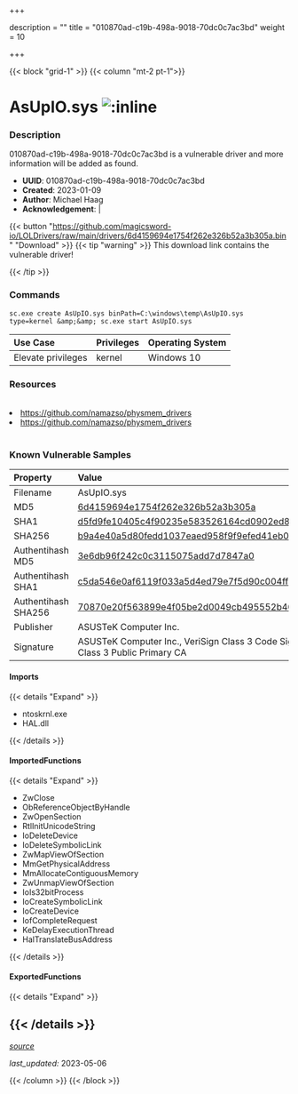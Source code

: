 +++

description = ""
title = "010870ad-c19b-498a-9018-70dc0c7ac3bd"
weight = 10

+++


{{< block "grid-1" >}}
{{< column "mt-2 pt-1">}}


# AsUpIO.sys ![:inline](/images/twitter_verified.png) 


### Description

010870ad-c19b-498a-9018-70dc0c7ac3bd is a vulnerable driver and more information will be added as found.
- **UUID**: 010870ad-c19b-498a-9018-70dc0c7ac3bd
- **Created**: 2023-01-09
- **Author**: Michael Haag
- **Acknowledgement**:  | [](https://twitter.com/)

{{< button "https://github.com/magicsword-io/LOLDrivers/raw/main/drivers/6d4159694e1754f262e326b52a3b305a.bin" "Download" >}}
{{< tip "warning" >}}
This download link contains the vulnerable driver!

{{< /tip >}}

### Commands

```
sc.exe create AsUpIO.sys binPath=C:\windows\temp\AsUpIO.sys type=kernel &amp;&amp; sc.exe start AsUpIO.sys
```

| Use Case | Privileges | Operating System | 
|:---- | ---- | ---- |
| Elevate privileges | kernel | Windows 10 |

### Resources
<br>
<li><a href=" https://github.com/namazso/physmem_drivers"> https://github.com/namazso/physmem_drivers</a></li>
<li><a href="https://github.com/namazso/physmem_drivers">https://github.com/namazso/physmem_drivers</a></li>
<br>

### Known Vulnerable Samples

| Property           | Value |
|:-------------------|:------|
| Filename           | AsUpIO.sys |
| MD5                | [6d4159694e1754f262e326b52a3b305a](https://www.virustotal.com/gui/file/6d4159694e1754f262e326b52a3b305a) |
| SHA1               | [d5fd9fe10405c4f90235e583526164cd0902ed86](https://www.virustotal.com/gui/file/d5fd9fe10405c4f90235e583526164cd0902ed86) |
| SHA256             | [b9a4e40a5d80fedd1037eaed958f9f9efed41eb01ada73d51b5dcd86e27e0cbf](https://www.virustotal.com/gui/file/b9a4e40a5d80fedd1037eaed958f9f9efed41eb01ada73d51b5dcd86e27e0cbf) |
| Authentihash MD5   | [3e6db96f242c0c3115075add7d7847a0](https://www.virustotal.com/gui/search/authentihash%253A3e6db96f242c0c3115075add7d7847a0) |
| Authentihash SHA1  | [c5da546e0af6119f033a5d4ed79e7f5d90c004ff](https://www.virustotal.com/gui/search/authentihash%253Ac5da546e0af6119f033a5d4ed79e7f5d90c004ff) |
| Authentihash SHA256| [70870e20f563899e4f05be2d0049cb495552b409ca7f4729a335bcbfffc3f47c](https://www.virustotal.com/gui/search/authentihash%253A70870e20f563899e4f05be2d0049cb495552b409ca7f4729a335bcbfffc3f47c) |
| Publisher         | ASUSTeK Computer Inc. |
| Signature         | ASUSTeK Computer Inc., VeriSign Class 3 Code Signing 2009-2 CA, VeriSign Class 3 Public Primary CA   |


#### Imports
{{< details "Expand" >}}
* ntoskrnl.exe
* HAL.dll

{{< /details >}}
#### ImportedFunctions
{{< details "Expand" >}}
* ZwClose
* ObReferenceObjectByHandle
* ZwOpenSection
* RtlInitUnicodeString
* IoDeleteDevice
* IoDeleteSymbolicLink
* ZwMapViewOfSection
* MmGetPhysicalAddress
* MmAllocateContiguousMemory
* ZwUnmapViewOfSection
* IoIs32bitProcess
* IoCreateSymbolicLink
* IoCreateDevice
* IofCompleteRequest
* KeDelayExecutionThread
* HalTranslateBusAddress

{{< /details >}}
#### ExportedFunctions
{{< details "Expand" >}}

{{< /details >}}
-----



[*source*](https://github.com/magicsword-io/LOLDrivers/tree/main/yaml/010870ad-c19b-498a-9018-70dc0c7ac3bd.yaml)

*last_updated:* 2023-05-06








{{< /column >}}
{{< /block >}}
